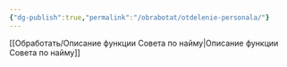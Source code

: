 ```yaml
---
{"dg-publish":true,"permalink":"/obrabotat/otdelenie-personala/"}
---
```


[[Обработать/Описание функции Совета по найму\|Описание функции Совета по найму]]